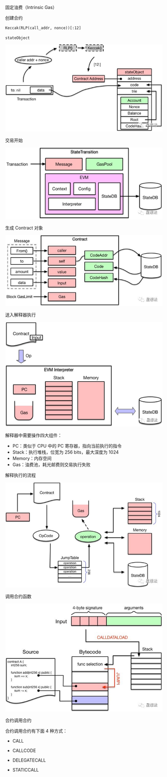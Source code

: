 固定油费（Intrinsic Gas）

创建合约

```
Keccak(RLP(call_addr, nonce))[:12]

stateObject
```

![](/assets/address-and-state-code.png)

交易开始



![](/assets/tx-to-message.png)

生成 Contract 对象

![](/assets/message-to-contract.png)



送入解释器执行

![](/assets/contract-and-input-to-evm.png)



解释器中需要操作四大组件：

* PC：类似于 CPU 中的 PC 寄存器，指向当前执行的指令
* Stack：执行堆栈，位宽为 256 bits，最大深度为 1024
* Memory：内存空间
* Gas：油费池，耗光邮费则交易执行失败

解释执行的流程

![](/assets/evm-opration.png)

调用合约函数

![](/assets/input-to-call-function.png)

合约调用合约

合约调用合约有下面 4 种方式：



* CALL

* CALLCODE

* DELEGATECALL

* STATICCALL




